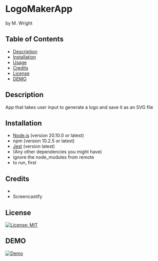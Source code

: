 # LogoMakerApp
by M. Wright 
 


 ## Table of Contents 
- [Description](#Description)
- [Installation](#Installation)
- [Usage](#Usage)
- [Credits](#Credits)
- [License](#License)
- [DEMO](#DEMO)
 
 

## Description 
App that takes user input to generate a logo and save it as an SVG file

## Installation
- [Node.js](https://nodejs.org/) (version 20.10.0 or latest)
- npm (version 10.2.5 or latest)
- [Jest](https://jestjs.io/) (version latest)
- (Any other dependencies you might have)
- ignore the node_modules from remote
- to run, first 

## Credits
-
- Screencastify 

## License
[![License: MIT](https://img.shields.io/badge/License-MIT-yellow.svg)](https://opensource.org/licenses/MIT)


## DEMO
[![Demo](https://github.com/Mwrightvet/[inserthere].gif)](https://github.com/Mwrightvet/[inserthere].gif)


 
